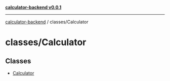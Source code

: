 [**calculator-backend v0.0.1**](../../README.md)

***

[calculator-backend](../../modules.md) / classes/Calculator

# classes/Calculator

## Classes

- [Calculator](classes/Calculator.md)
